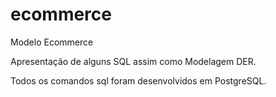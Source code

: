 # ecommerce
Modelo Ecommerce

Apresentação de alguns SQL assim como Modelagem DER. 

Todos os comandos sql foram desenvolvidos em PostgreSQL.

